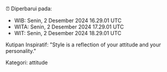 ⏰ Diperbarui pada:
- WIB: Senin, 2 Desember 2024 16.29.01 UTC
- WITA: Senin, 2 Desember 2024 17.29.01 UTC
- WIT: Senin, 2 Desember 2024 18.29.01 UTC

Kutipan Inspiratif:
"Style is a reflection of your attitude and your personality."


Kategori: attitude

